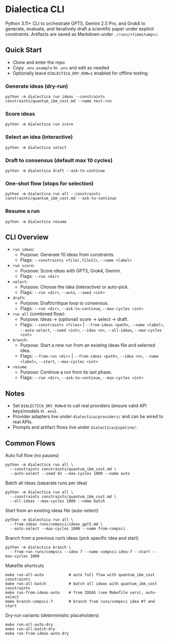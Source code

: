 # Dialectica CLI

Python 3.11+ CLI to orchestrate GPT5, Gemini 2.5 Pro, and Grok4 to generate, evaluate, and iteratively draft a scientific paper under explicit constraints. Artifacts are saved as Markdown under `./runs/<timestamp>/`.

## Quick Start

- Clone and enter the repo
- Copy `.env.example` to `.env` and edit as needed
- Optionally leave `DIALECTICA_DRY_RUN=1` enabled for offline testing

### Generate ideas (dry-run)

```
python -m dialectica run ideas --constraints constraints/quantum_ibm_cost.md --name test-run
```

### Score ideas

```
python -m dialectica run score
```

### Select an idea (interactive)

```
python -m dialectica select
```

### Draft to consensus (default max 10 cycles)

```
python -m dialectica draft --ask-to-continue
```

### One-shot flow (stops for selection)

```
python -m dialectica run all --constraints constraints/quantum_ibm_cost.md --ask-to-continue
```

### Resume a run

```
python -m dialectica resume
```

## CLI Overview

- `run ideas`:
  - Purpose: Generate 10 ideas from constraints.
  - Flags: `--constraints <file[,file2]>`, `--name <label>`
- `run score`:
  - Purpose: Score ideas with GPT5, Grok4, Gemini.
  - Flags: `--run <dir>`
- `select`:
  - Purpose: Choose the idea (interactive) or auto-pick.
  - Flags: `--run <dir>`, `--auto`, `--seed <int>`
- `draft`:
  - Purpose: Draft/critique loop to consensus.
  - Flags: `--run <dir>`, `--ask-to-continue`, `--max-cycles <int>`
- `run all` (combined flow):
  - Purpose: Ideas → (optional) score → select → draft.
  - Flags: `--constraints <files>` | `--from-ideas <path>`, `--name <label>`,
    `--auto-select`, `--seed <int>`, `--idea <n>`, `--all-ideas`, `--max-cycles <int>`
- `branch`:
  - Purpose: Start a new run from an existing ideas file and selected idea.
  - Flags: `--from-run <dir>` | `--from-ideas <path>`, `--idea <n>`, `--name <label>`, `--start`, `--max-cycles <int>`
- `resume`:
  - Purpose: Continue a run from its last phase.
  - Flags: `--run <dir>`, `--ask-to-continue`, `--max-cycles <int>`

## Notes
- Set `DIALECTICA_DRY_RUN=0` to call real providers (ensure valid API keys/models in `.env`).
- Provider adapters live under `dialectica/providers/` and can be wired to real APIs.
- Prompts and artifact flows live under `dialectica/pipeline/`.

## Common Flows

Auto full flow (no pauses)

```
python -m dialectica run all \
  --constraints constraints/quantum_ibm_cost.md \
  --auto-select --seed 42 --max-cycles 1000 --name auto
```

Batch all ideas (separate runs per idea)

```
python -m dialectica run all \
  --constraints constraints/quantum_ibm_cost.md \
  --all-ideas --max-cycles 1000 --name batch
```

Start from an existing ideas file (auto-select)

```
python -m dialectica run all \
  --from-ideas runs/compsci/ideas_gpt5.md \
  --auto-select --max-cycles 1000 --name from-compsci
```

Branch from a previous run’s ideas (pick specific idea and start)

```
python -m dialectica branch \
  --from-run runs/compsci --idea 7 --name compsci-idea-7 --start --max-cycles 1000
```

Makefile shortcuts

```
make run-all-auto           # auto full flow with quantum_ibm_cost constraints
make run-all-batch          # batch all ideas with quantum_ibm_cost constraints
make run-from-ideas-auto    # from IDEAS (see Makefile vars), auto-select
make branch-compsci-7       # branch from runs/compsci idea #7 and start
```

Dry-run variants (deterministic placeholders)

```
make run-all-auto-dry
make run-all-batch-dry
make run-from-ideas-auto-dry
```
